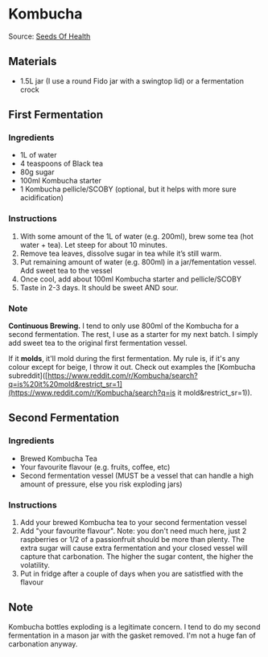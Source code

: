 # Kombucha

Source: [Seeds Of Health](http://www.seedsofhealth.co.uk/fermenting/kombucha_howto.shtml)

## Materials

* 1.5L jar (I use a round Fido jar with a swingtop lid) or a fermentation crock

## First Fermentation

### Ingredients

* 1L of water
* 4 teaspoons of Black tea
* 80g sugar
* 100ml Kombucha starter
* 1 Kombucha pellicle/SCOBY (optional, but it helps with more sure acidification)

### Instructions

1. With some amount of the 1L of water (e.g. 200ml), brew some tea (hot water + tea). Let steep for about 10 minutes.
2. Remove tea leaves, dissolve sugar in tea while it’s still warm.
3. Put remaining amount of water (e.g. 800ml) in a jar/fementation vessel. Add sweet tea to the vessel
4. Once cool, add about 100ml Kombucha starter and pellicle/SCOBY
5. Taste in 2-3 days. It should be sweet AND sour.

### Note

**Continuous Brewing.** I tend to only use 800ml of the Kombucha for a second fermentation. The rest, I use as a starter for my next batch. I simply add sweet tea to the original first fermentation vessel.

If it **molds**, it'll mold during the first fermentation. My rule is, if it's any colour except for beige, I throw it out. Check out examples the [Kombucha subreddit]([https://www.reddit.com/r/Kombucha/search?q=is%20it%20mold&restrict_sr=1](https://www.reddit.com/r/Kombucha/search?q=is it mold&restrict_sr=1)).

## Second Fermentation

### Ingredients

* Brewed Kombucha Tea
* Your favourite flavour (e.g. fruits, coffee, etc)
* Second fermentation vessel (MUST be a vessel that can handle a high amount of pressure, else you risk exploding jars)

### Instructions

1. Add your brewed Kombucha tea to your second fermentation vessel
2. Add "your favourite flavour". Note: you don't need much here, just 2 raspberries or 1/2 of a passionfruit should be more than plenty. The extra sugar will cause extra fermentation and your closed vessel will capture that carbonation. The higher the sugar content, the higher the volatility. 
3. Put in fridge after a couple of days when you are satistfied with the flavour

## Note

Kombucha bottles exploding is a legitimate concern. I tend to do my second fermentation in a mason jar with the gasket removed. I'm not a huge fan of carbonation anyway.